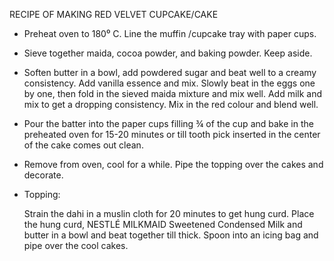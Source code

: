 RECIPE OF MAKING RED VELVET CUPCAKE/CAKE

- Preheat oven to 180⁰ C. Line the muffin /cupcake tray with paper cups.

- Sieve together maida, cocoa powder, and baking powder. Keep aside.

- Soften butter in a bowl, add powdered sugar and beat well to a creamy consistency. Add vanilla essence and mix. Slowly beat in the eggs one by one, then fold in the sieved maida mixture and mix well. Add milk and mix to get a dropping consistency. Mix in the red colour and blend well.

- Pour the batter into the paper cups filling ¾ of the cup and bake in the preheated oven for 15-20 minutes or till tooth pick inserted in the center of the cake comes out clean.

- Remove from oven, cool for a while. Pipe the topping over the cakes and decorate.

- Topping:

   Strain the dahi in a muslin cloth for 20 minutes to get hung curd. Place the hung curd, NESTLÉ MILKMAID Sweetened Condensed Milk and butter in a bowl and beat together till thick. Spoon into an icing bag and pipe over the cool cakes.